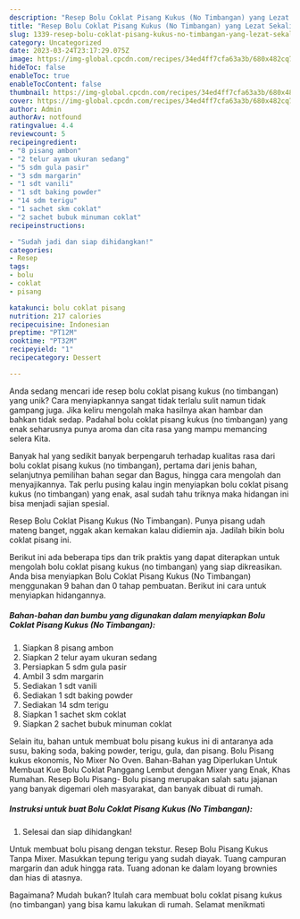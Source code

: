 ```yaml
---
description: "Resep Bolu Coklat Pisang Kukus (No Timbangan) yang Lezat Sekali"
title: "Resep Bolu Coklat Pisang Kukus (No Timbangan) yang Lezat Sekali"
slug: 1339-resep-bolu-coklat-pisang-kukus-no-timbangan-yang-lezat-sekali
category: Uncategorized
date: 2023-03-24T23:17:29.075Z
image: https://img-global.cpcdn.com/recipes/34ed4ff7cfa63a3b/680x482cq70/bolu-coklat-pisang-kukus-no-timbangan-foto-resep-utama.jpg
hideToc: false
enableToc: true
enableTocContent: false
thumbnail: https://img-global.cpcdn.com/recipes/34ed4ff7cfa63a3b/680x482cq70/bolu-coklat-pisang-kukus-no-timbangan-foto-resep-utama.jpg
cover: https://img-global.cpcdn.com/recipes/34ed4ff7cfa63a3b/680x482cq70/bolu-coklat-pisang-kukus-no-timbangan-foto-resep-utama.jpg
author: Admin
authorAv: notfound
ratingvalue: 4.4
reviewcount: 5
recipeingredient:
- "8 pisang ambon"
- "2 telur ayam ukuran sedang"
- "5 sdm gula pasir"
- "3 sdm margarin"
- "1 sdt vanili"
- "1 sdt baking powder"
- "14 sdm terigu"
- "1 sachet skm coklat"
- "2 sachet bubuk minuman coklat"
recipeinstructions:

- "Sudah jadi dan siap dihidangkan!"
categories:
- Resep
tags:
- bolu
- coklat
- pisang

katakunci: bolu coklat pisang 
nutrition: 217 calories
recipecuisine: Indonesian
preptime: "PT12M"
cooktime: "PT32M"
recipeyield: "1"
recipecategory: Dessert

---
```





Anda sedang mencari ide resep bolu coklat pisang kukus (no timbangan) yang unik? Cara menyiapkannya sangat tidak terlalu sulit namun tidak gampang juga. Jika keliru mengolah maka hasilnya akan hambar dan bahkan tidak sedap. Padahal bolu coklat pisang kukus (no timbangan) yang enak seharusnya punya aroma dan cita rasa yang mampu memancing selera Kita.





Banyak hal yang sedikit banyak berpengaruh terhadap kualitas rasa dari bolu coklat pisang kukus (no timbangan), pertama dari jenis bahan, selanjutnya pemilihan bahan segar dan Bagus, hingga cara mengolah dan menyajikannya. Tak perlu pusing kalau ingin menyiapkan bolu coklat pisang kukus (no timbangan) yang enak,      asal sudah tahu triknya maka hidangan ini bisa menjadi sajian spesial.














Resep Bolu Coklat Pisang Kukus (No Timbangan). Punya pisang udah mateng banget, nggak akan kemakan kalau didiemin aja. Jadilah bikin bolu coklat pisang ini.






Berikut ini ada beberapa tips dan trik praktis yang dapat diterapkan untuk mengolah bolu coklat pisang kukus (no timbangan) yang siap dikreasikan. Anda bisa menyiapkan Bolu Coklat Pisang Kukus (No Timbangan) menggunakan 9 bahan dan 0 tahap pembuatan. Berikut ini cara untuk menyiapkan hidangannya.

<!--inarticleads1-->

##### Bahan-bahan dan bumbu yang digunakan dalam menyiapkan Bolu Coklat Pisang Kukus (No Timbangan):

1. Siapkan 8 pisang ambon
1. Siapkan 2 telur ayam ukuran sedang
1. Persiapkan 5 sdm gula pasir
1. Ambil 3 sdm margarin
1. Sediakan 1 sdt vanili
1. Sediakan 1 sdt baking powder
1. Sediakan 14 sdm terigu
1. Siapkan 1 sachet skm coklat
1. Siapkan 2 sachet bubuk minuman coklat


Selain itu, bahan untuk membuat bolu pisang kukus ini di antaranya ada susu, baking soda, baking powder, terigu, gula, dan pisang. Bolu Pisang kukus ekonomis, No Mixer No Oven. Bahan-Bahan yag Diperlukan Untuk Membuat Kue Bolu Coklat Panggang Lembut dengan Mixer yang Enak, Khas Rumahan. Resep Bolu Pisang- Bolu pisang merupakan salah satu jajanan yang banyak digemari oleh masyarakat, dan banyak dibuat di rumah. 

<!--inarticleads2-->

##### Instruksi untuk buat Bolu Coklat Pisang Kukus (No Timbangan):


1. Selesai dan siap dihidangkan!

Untuk membuat bolu pisang dengan tekstur. Resep Bolu Pisang Kukus Tanpa Mixer. Masukkan tepung terigu yang sudah diayak. Tuang campuran margarin dan aduk hingga rata. Tuang adonan ke dalam loyang brownies dan hias di atasnya. 

Bagaimana? Mudah bukan? Itulah cara membuat bolu coklat pisang kukus (no timbangan) yang bisa kamu lakukan di rumah. Selamat menikmati
